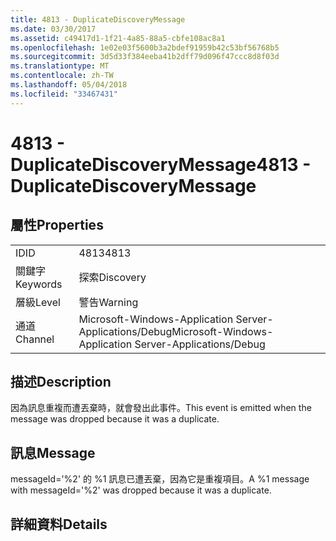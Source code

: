 ```yaml
---
title: 4813 - DuplicateDiscoveryMessage
ms.date: 03/30/2017
ms.assetid: c49417d1-1f21-4a85-88a5-cbfe108ac8a1
ms.openlocfilehash: 1e02e03f5600b3a2bdef91959b42c53bf56768b5
ms.sourcegitcommit: 3d5d33f384eeba41b2dff79d096f47ccc8d8f03d
ms.translationtype: MT
ms.contentlocale: zh-TW
ms.lasthandoff: 05/04/2018
ms.locfileid: "33467431"
---
```

# <a name="4813---duplicatediscoverymessage"></a><span data-ttu-id="54795-102">4813 - DuplicateDiscoveryMessage</span><span class="sxs-lookup"><span data-stu-id="54795-102">4813 - DuplicateDiscoveryMessage</span></span>
## <a name="properties"></a><span data-ttu-id="54795-103">屬性</span><span class="sxs-lookup"><span data-stu-id="54795-103">Properties</span></span>  
  
|||  
|-|-|  
|<span data-ttu-id="54795-104">ID</span><span class="sxs-lookup"><span data-stu-id="54795-104">ID</span></span>|<span data-ttu-id="54795-105">4813</span><span class="sxs-lookup"><span data-stu-id="54795-105">4813</span></span>|  
|<span data-ttu-id="54795-106">關鍵字</span><span class="sxs-lookup"><span data-stu-id="54795-106">Keywords</span></span>|<span data-ttu-id="54795-107">探索</span><span class="sxs-lookup"><span data-stu-id="54795-107">Discovery</span></span>|  
|<span data-ttu-id="54795-108">層級</span><span class="sxs-lookup"><span data-stu-id="54795-108">Level</span></span>|<span data-ttu-id="54795-109">警告</span><span class="sxs-lookup"><span data-stu-id="54795-109">Warning</span></span>|  
|<span data-ttu-id="54795-110">通道</span><span class="sxs-lookup"><span data-stu-id="54795-110">Channel</span></span>|<span data-ttu-id="54795-111">Microsoft-Windows-Application Server-Applications/Debug</span><span class="sxs-lookup"><span data-stu-id="54795-111">Microsoft-Windows-Application Server-Applications/Debug</span></span>|  
  
## <a name="description"></a><span data-ttu-id="54795-112">描述</span><span class="sxs-lookup"><span data-stu-id="54795-112">Description</span></span>  
 <span data-ttu-id="54795-113">因為訊息重複而遭丟棄時，就會發出此事件。</span><span class="sxs-lookup"><span data-stu-id="54795-113">This event is emitted when the message was dropped because it was a duplicate.</span></span>  
  
## <a name="message"></a><span data-ttu-id="54795-114">訊息</span><span class="sxs-lookup"><span data-stu-id="54795-114">Message</span></span>  
 <span data-ttu-id="54795-115">messageId='%2' 的 %1 訊息已遭丟棄，因為它是重複項目。</span><span class="sxs-lookup"><span data-stu-id="54795-115">A %1 message with messageId='%2' was dropped because it was a duplicate.</span></span>  
  
## <a name="details"></a><span data-ttu-id="54795-116">詳細資料</span><span class="sxs-lookup"><span data-stu-id="54795-116">Details</span></span>
